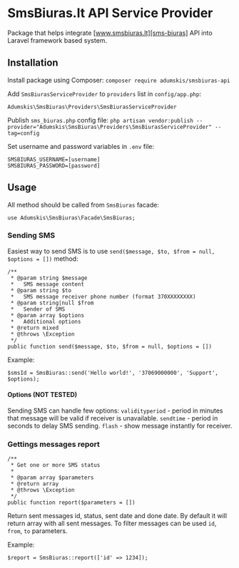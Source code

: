 SmsBiuras.lt API Service Provider
=========================
Package that helps integrate [www.smsbiuras.lt][sms-biuras] API into Laravel framework based system.

## Installation

Install package using Composer:
`composer require adumskis/smsbiuras-api `

Add `SmsBiurasServiceProvider` to `providers` list in `config/app.php`:
```
Adumskis\SmsBiuras\Providers\SmsBiurasServiceProvider
```
Publish `sms_biuras.php` config file:
`php artisan vendor:publish --provider="Adumskis\SmsBiuras\Providers\SmsBiurasServiceProvider" --tag=config`

Set username and password variables in `.env` file:
```
SMSBIURAS_USERNAME=[username]
SMSBIURAS_PASSWORD=[password]
```
    
## Usage

All method should be called from `SmsBiuras` facade:
```
use Adumskis\SmsBiuras\Facade\SmsBiuras;
```   
### Sending SMS

Easiest way to send SMS is to use `send($message, $to, $from = null, $options = [])` method:
```
/**
 * @param string $message
 *   SMS message content
 * @param string $to
 *   SMS message receiver phone number (format 370XXXXXXXX)
 * @param string|null $from
 *   Sender of SMS
 * @param array $options
 *   Additional options
 * @return mixed
 * @throws \Exception
 */
public function send($message, $to, $from = null, $options = [])
```

Example:
```
$smsId = SmsBiuras::send('Hello world!', '37069000000', 'Support', $options);
```

#### Options (NOT TESTED)

Sending SMS can handle few options:
`validityperiod` - period in minutes that message will be valid if receiver is unavailable.
`sendtime` - period in seconds to delay SMS sending.
`flash` - show message instantly for receiver.

### Gettings messages report

```
/**
 * Get one or more SMS status
 *
 * @param array $parameters
 * @return array
 * @throws \Exception
 */
public function report($parameters = [])
```

Return sent messages id, status, sent date and done date. By default it will return array with all sent messages. To filter messages can be used `id`, `from`, `to` parameters.

Example:
```
$report = SmsBiuras::report(['id' => 1234]);
```
[sms-biuras]: https://www.smsbiuras.lt/
